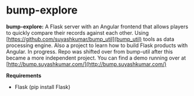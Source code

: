 # bump-explore
**bump-explore:**
A Flask server with an Angular frontend that allows players to quickly compare their records against each other. Using [https://github.com/suyashkumar/bump_util](bump_util) tools as data processing engine. Also a project to learn how to build Flask products with Angular. In progress. Repo was shifted over from bump-util after this became a more independent project. 
You can find a demo running over at [http://bump.suyashkumar.com/](http://bump.suyashkumar.com/)

**Requirements**
* Flask (pip install Flask) 



